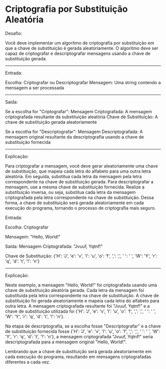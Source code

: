 # Criptografia por Substituição Aleatória


Desafio:

Você deve implementar um algoritmo de criptografia por substituição em que a chave de substituição é gerada aleatoriamente.
O algoritmo deve ser capaz de criptografar e descriptografar mensagens usando a chave de substituição gerada.

---

Entrada:

Escolha: Criptografar ou Descriptografar
Mensagem: Uma string contendo a mensagem a ser processada

---

Saída:

Se a escolha for "Criptografar":
Mensagem Criptografada: A mensagem criptografada resultante da substituição aleatória
Chave de Substituição: A chave de substituição gerada aleatoriamente


Se a escolha for "Descriptografar":
Mensagem Descriptografada: A mensagem original resultante da descriptografia usando a chave de substituição fornecida


---

Explicação:

Para criptografar a mensagem, você deve gerar aleatoriamente uma chave de substituição,
que mapeia cada letra do alfabeto para uma outra letra aleatória. Em seguida, substitua cada letra da mensagem
pela letra correspondente na chave de substituição gerada.
Para descriptografar a mensagem, use a mesma chave de substituição fornecida. Realize a substituição inversa,
ou seja, substitua cada letra da mensagem criptografada pela letra correspondente na chave de substituição.
Dessa forma, a chave de substituição será gerada aleatoriamente em cada execução do programa, tornando o processo de criptografia mais seguro.


Entrada:

Escolha: Criptografar

Mensagem: "Hello, World!"

Saída:
Mensagem Criptografada: "Jvuuf, Yqtnf!"

Chave de Substituição: {'H': 'J', 'e': 'v', 'l': 'u', 'o': 'f', ',': ',', ' ': ' ', 'W': 'Y', 'r': 'q', 'd': 't', '!': 'n'}

---

Explicação:

Neste exemplo, a mensagem "Hello, World!" foi criptografada usando uma chave de substituição aleatória gerada.
Cada letra da mensagem foi substituída pela letra correspondente na chave de substituição.
A chave de substituição foi gerada aleatoriamente e mapeia cada letra do alfabeto para outra letra.
A mensagem criptografada resultante foi "Jvuuf, Yqtnf!" e a chave de substituição utilizada
foi {'H': 'J', 'e': 'v', 'l': 'u', 'o': 'f', ',': ',', ' ': ' ', 'W': 'Y', 'r': 'q', 'd': 't', '!': 'n'}.

Na etapa de descriptografia, se a escolha fosse "Descriptografar" e a chave de substituição fornecida fosse
{'H': 'J', 'e': 'v', 'l': 'u', 'o': 'f', ',': ',', ' ': ' ', 'W': 'Y', 'r': 'q', 'd': 't', '!': 'n'},
a mensagem criptografada "Jvuuf, Yqtnf!" seria descriptografada para a mensagem original "Hello, World!".

Lembrando que a chave de substituição será gerada aleatoriamente em cada execução do programa, resultando em mensagens criptografadas diferentes a cada vez.